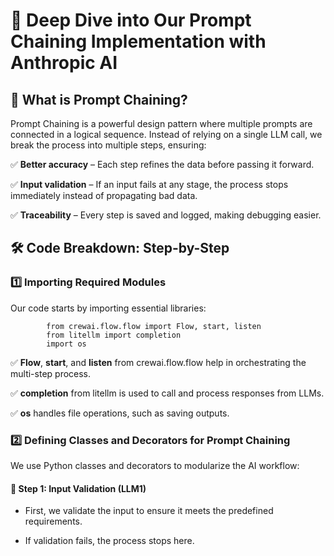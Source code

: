 # 🚀 Deep Dive into Our Prompt Chaining Implementation with Anthropic AI

## 📌 What is Prompt Chaining?
Prompt Chaining is a powerful design pattern where multiple prompts are connected in a logical sequence. 
Instead of relying on a single LLM call, we break the process into multiple steps, ensuring:

 ✅ **Better accuracy** – Each step refines the data before passing it forward.
 
 ✅ **Input validation** – If an input fails at any stage, the process stops immediately instead of propagating bad data.
 
 ✅ **Traceability** – Every step is saved and logged, making debugging easier.

 ## 🛠️ Code Breakdown: Step-by-Step
 
 ### 1️⃣ Importing Required Modules
 Our code starts by importing essential libraries:

            from crewai.flow.flow import Flow, start, listen  
            from litellm import completion  
            import os  

✅ **Flow**, **start**, and **listen** from crewai.flow.flow help in orchestrating the multi-step process.

✅ **completion** from litellm is used to call and process responses from LLMs.

✅ **os** handles file operations, such as saving outputs.

### 2️⃣ Defining Classes and Decorators for Prompt Chaining
We use Python classes and decorators to modularize the AI workflow:

#### 🔹 Step 1: Input Validation (LLM1)
* First, we validate the input to ensure it meets the predefined requirements.

* If validation fails, the process stops here.
